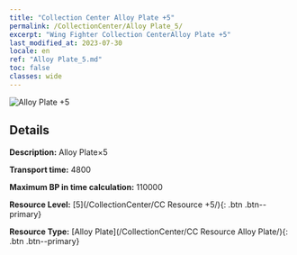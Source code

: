 ```yaml
---
title: "Collection Center Alloy Plate +5"
permalink: /CollectionCenter/Alloy Plate_5/
excerpt: "Wing Fighter Collection CenterAlloy Plate +5"
last_modified_at: 2023-07-30
locale: en
ref: "Alloy Plate_5.md"
toc: false
classes: wide
---
```



![Alloy Plate +5](/images/cc/CC_Alloy_Plate_5.png)

## Details

  **Description:** Alloy Plate×5

  **Transport time:** 4800

  **Maximum BP in time calculation:** 110000

  **Resource Level:** [5](/CollectionCenter/CC Resource +5/){: .btn .btn--primary}

  **Resource Type:** [Alloy Plate](/CollectionCenter/CC Resource Alloy Plate/){: .btn .btn--primary}

